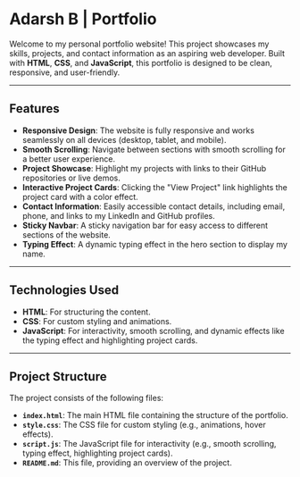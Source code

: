 # Adarsh B | Portfolio

Welcome to my personal portfolio website! This project showcases my skills, projects, and contact information as an aspiring web developer. Built with **HTML**, **CSS**, and **JavaScript**, this portfolio is designed to be clean, responsive, and user-friendly.

---

## Features

- **Responsive Design**: The website is fully responsive and works seamlessly on all devices (desktop, tablet, and mobile).
- **Smooth Scrolling**: Navigate between sections with smooth scrolling for a better user experience.
- **Project Showcase**: Highlight my projects with links to their GitHub repositories or live demos.
- **Interactive Project Cards**: Clicking the "View Project" link highlights the project card with a color effect.
- **Contact Information**: Easily accessible contact details, including email, phone, and links to my LinkedIn and GitHub profiles.
- **Sticky Navbar**: A sticky navigation bar for easy access to different sections of the website.
- **Typing Effect**: A dynamic typing effect in the hero section to display my name.

---

## Technologies Used

- **HTML**: For structuring the content.
- **CSS**: For custom styling and animations.
- **JavaScript**: For interactivity, smooth scrolling, and dynamic effects like the typing effect and highlighting project cards.

---

## Project Structure

The project consists of the following files:

- **`index.html`**: The main HTML file containing the structure of the portfolio.
- **`style.css`**: The CSS file for custom styling (e.g., animations, hover effects).
- **`script.js`**: The JavaScript file for interactivity (e.g., smooth scrolling, typing effect, highlighting project cards).
- **`README.md`**: This file, providing an overview of the project.